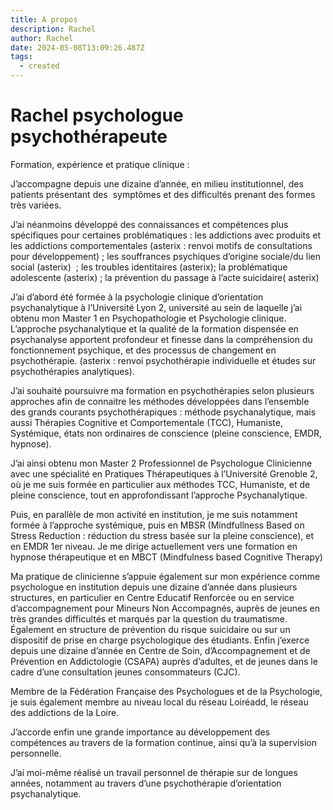 ```yaml
---
title: A propos
description: Rachel
author: Rachel
date: 2024-05-08T13:09:26.487Z
tags:
  - created
---
```

# R﻿achel psychologue psychothérapeute

Formation, expérience et pratique clinique :

J’accompagne depuis une dizaine d’année, en milieu institutionnel, des patients présentant des  symptômes et des difficultés prenant des formes très variées. 

J’ai néanmoins développé des connaissances et compétences plus spécifiques pour certaines problématiques : les addictions avec produits et les addictions comportementales (asterix : renvoi motifs de consultations pour développement) ; les souffrances psychiques d’origine sociale/du lien social (asterix)  ; les troubles identitaires (asterix); la problématique adolescente (asterix) ; la prévention du passage à l’acte suicidaire( asterix) 

J’ai d’abord été formée à la psychologie clinique d’orientation psychanalytique à l’Université Lyon 2, université au sein de laquelle j’ai obtenu mon Master 1 en Psychopathologie et Psychologie clinique. L’approche psychanalytique et la qualité de la formation dispensée en psychanalyse apportent profondeur et finesse dans la compréhension du fonctionnement psychique, et des processus de changement en psychothérapie. (asterix : renvoi psychothérapie individuelle et études sur psychothérapies analytiques).

J’ai souhaité poursuivre ma formation en psychothérapies selon plusieurs approches afin de connaitre les méthodes développées dans l’ensemble des grands courants psychothérapiques : méthode psychanalytique, mais aussi Thérapies Cognitive et Comportementale (TCC), Humaniste, Systémique, états non ordinaires de conscience (pleine conscience, EMDR, hypnose).

J’ai ainsi obtenu mon Master 2 Professionnel de Psychologue Clinicienne avec une spécialité en Pratiques Thérapeutiques à l’Université Grenoble 2, où je me suis formée en particulier aux méthodes TCC, Humaniste, et de pleine conscience, tout en approfondissant l’approche Psychanalytique.

Puis, en parallèle de mon activité en institution, je me suis notamment formée à l’approche systémique, puis en MBSR (Mindfullness Based on Stress Reduction : réduction du stress basée sur la pleine conscience), et en EMDR 1er niveau. Je me dirige actuellement vers une formation en hypnose thérapeutique et en MBCT (Mindfulness based Cognitive Therapy)

Ma pratique de clinicienne s’appuie également sur mon expérience comme psychologue en institution depuis une dizaine d’année dans plusieurs structures, en particulier en Centre Educatif Renforcée ou en service d’accompagnement pour Mineurs Non Accompagnés, auprès de jeunes en très grandes difficultés et marqués par la question du traumatisme. Également en structure de prévention du risque suicidaire ou sur un dispositif de prise en charge psychologique des étudiants. Enfin j’exerce depuis une dizaine d’année en Centre de Soin, d’Accompagnement et de Prévention en Addictologie (CSAPA) auprès d’adultes, et de jeunes dans le cadre d’une consultation jeunes consommateurs (CJC).

Membre de la Fédération Française des Psychologues et de la Psychologie, je suis également membre au niveau local du réseau Loiréadd, le réseau des addictions de la Loire. 

J’accorde enfin une grande importance au développement des compétences au travers de la formation continue, ainsi qu’à la supervision personnelle.

J’ai moi-même réalisé un travail personnel de thérapie sur de longues années, notamment au travers d’une psychothérapie d’orientation psychanalytique.